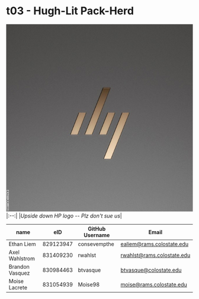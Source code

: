 # t03 - Hugh-Lit Pack-Herd
![Team Logo](team/images/dq.jpg)
|:--:|
|*Upside down HP logo -- Plz don't sue us*|

| name | eID | GitHub Username | Email |
|------|-----|-----------------|-------|
| Ethan Liem | 829123947 | consevempthe | ealiem@rams.colostate.edu |
| Axel Wahlstrom | 831409230 | rwahlst | rwahlst@rams.colostate.edu |
| Brandon Vasquez | 830984463 | btvasque | btvasque@colostate.edu |
| Moise Lacrete | 831054939 | Moise98 | moise@rams.colostate.edu |
